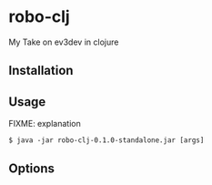 # robo-clj

My Take on ev3dev in clojure

## Installation



## Usage

FIXME: explanation

    $ java -jar robo-clj-0.1.0-standalone.jar [args]

## Options